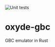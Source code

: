 ![Unit tests](https://github.com/GBathie/oxyde-gbc/actions/workflows/rust.yml/badge.svg)

# oxyde-gbc
GBC emulator in Rust
